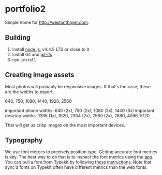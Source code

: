 # portfolio2

Simple home for http://westonthayer.com.

## Building

1. Install [node.js](https://nodejs.org/en/), v4.4.5 LTS or close to it
2. Install Git and [git-lfs](https://git-lfs.github.com/)
3. `npm install`

## Creating image assets

Most photos will probably be responsive images. If that's the case, these are the widths to export.

640, 750, 1080, 1440, 1920, 2560

important phone widths: 640 (2x), 750 (2x), 1080 (3x), 1440 (3x)
important desktop widths: 1366 (1x), 1920, 2304 (2x), 2560 (2x), 2880, 4096, 5120

That will get us crisp images on the most important devices.

## Typography

We use font metrics to precisely position type. Getting accurate font metrics is key. The best way to do that is to inspect the font metrics using the [app](https://github.com/WestonThayer/FontMetricsUwp). You can pull a font from Typekit by following [these instructions](http://aenism.com/font-files-off-typekit/). Note that sync'd fonts on Typekit often have different metrics than the web fonts.
